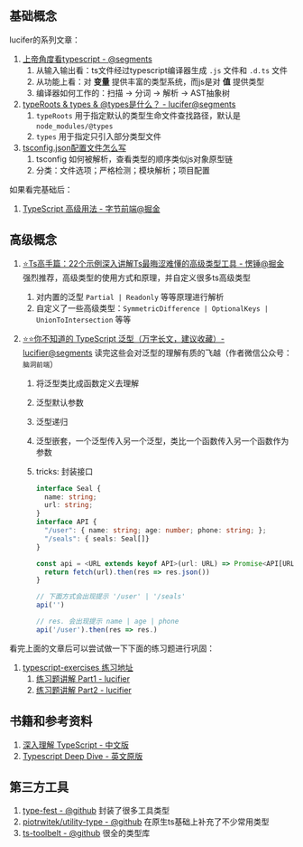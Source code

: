 ## 基础概念



lucifer的系列文章：

1. [上帝角度看typescript - @segments](https://segmentfault.com/a/1190000023489694)
   1. 从输入输出看：ts文件经过typescript编译器生成 `.js` 文件和 `.d.ts` 文件
   2. 从功能上看：对 **变量** 提供丰富的类型系统，而js是对 **值** 提供类型
   3. 编译器如何工作的：扫描 -> 分词 -> 解析 -> AST抽象树
2. [typeRoots & types & @types是什么？ - lucifer@segments](https://segmentfault.com/a/1190000023722037)
   1. `typeRoots` 用于指定默认的类型生命文件查找路径，默认是 `node_modules/@types`
   2. `types` 用于指定只引入部分类型文件
3. [tsconfig.json配置文件怎么写](https://segmentfault.com/a/1190000023750243)
   1. tsconfig 如何被解析，查看类型的顺序类似js对象原型链
   2. 分类：文件选项；严格检测；模块解析；项目配置

如果看完基础后：

1. [TypeScript 高级用法 - 字节前端@掘金](https://juejin.cn/post/6926794697553739784)



## 高级概念

1. [⭐️Ts高手篇：22个示例深入讲解Ts最晦涩难懂的高级类型工具 - 愣锤@掘金](https://juejin.cn/post/6994102811218673700?utm_source=gold_browser_extension#heading-8) 强烈推荐，高级类型的使用方式和原理，并自定义很多ts高级类型

   1. 对内置的泛型 `Partial | Readonly` 等等原理进行解析
   2. 自定义了一些高级类型：`SymmetricDifference | OptionalKeys | UnionToIntersection` 等等

2. [⭐️⭐️你不知道的 TypeScript 泛型（万字长文，建议收藏）- lucifier@segments](https://segmentfault.com/a/1190000022993503) 读完这些会对泛型的理解有质的飞越（作者微信公众号：`脑洞前端`）

   1. 将泛型类比成函数定义去理解

   2. 泛型默认参数

   3. 泛型递归

   4. 泛型嵌套，一个泛型传入另一个泛型，类比一个函数传入另一个函数作为参数

   5. tricks: 封装接口

      ```typescript
      interface Seal {
        name: string;
        url: string;
      }
      interface API {
        "/user": { name: string; age: number; phone: string; };
        "/seals": { seals: Seal[]}
      }
      
      const api = <URL extends keyof API>(url: URL) => Promise<API[URL]> => {
        return fetch(url).then(res => res.json())
      }
      
      // 下面方式会出现提示 '/user' | '/seals'
      api('')
      
      // res. 会出现提示 name | age | phone
      api('/user').then(res => res.)
      ```



看完上面的文章后可以尝试做一下下面的练习题进行巩固：

1. [typescript-exercises 练习地址](https://typescript-exercises.github.io/#exercise=1&file=%2Findex.ts)
   1. [练习题讲解 Part1 - lucifier](https://segmentfault.com/a/1190000025157672)
   2. [练习题讲解 Part2 - lucifier](https://segmentfault.com/a/1190000037521679?utm_source=sf-similar-article)

## 书籍和参考资料

1. [深入理解 TypeScript - 中文版](https://jkchao.github.io/typescript-book-chinese/)
2. [Typescript Deep Dive - 英文原版](https://basarat.gitbook.io/typescript/)



## 第三方工具



1. [type-fest - @github](https://github.com/sindresorhus/type-fest) 封装了很多工具类型
2. [piotrwitek/utility-type - @github](https://github.com/piotrwitek/utility-types) 在原生ts基础上补充了不少常用类型
3. [ts-toolbelt - @github](https://github.com/millsp/ts-toolbelt) 很全的类型库